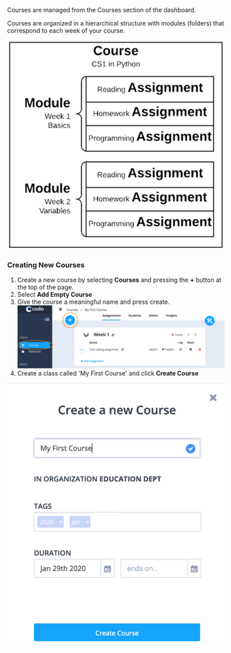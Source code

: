 Courses are managed from the Courses section of the dashboard.

Courses are organized in a hierarchical structure with modules (folders) that correspond to each week of your course. 

![](.guides/img/course-structure.png)

### Creating New Courses
1. Create a new course by selecting **Courses** and pressing the **+** button at the top of the page. 
1. Select **Add Empty Course**
1. Give the course a meaningful name and press create.
![](.guides/img/courses-dashboard.png)
1. Create a class called 'My First Course' and click **Create Course**


![](.guides/img/my-first-course.png)
